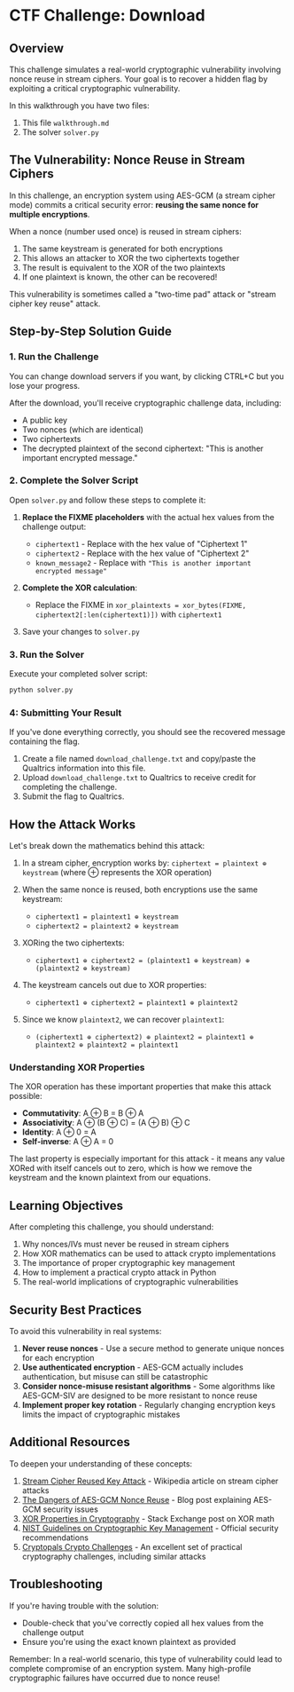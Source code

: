 # CTF Challenge: Download

## Overview

This challenge simulates a real-world cryptographic vulnerability involving nonce reuse in stream ciphers. Your goal is to recover a hidden flag by exploiting a critical cryptographic vulnerability.

In this walkthrough you have two files:
1. This file `walkthrough.md`
2. The solver `solver.py`

## The Vulnerability: Nonce Reuse in Stream Ciphers

In this challenge, an encryption system using AES-GCM (a stream cipher mode) commits a critical security error: **reusing the same nonce for multiple encryptions**. 

When a nonce (number used once) is reused in stream ciphers:

1. The same keystream is generated for both encryptions
2. This allows an attacker to XOR the two ciphertexts together
3. The result is equivalent to the XOR of the two plaintexts
4. If one plaintext is known, the other can be recovered!

This vulnerability is sometimes called a "two-time pad" attack or "stream cipher key reuse" attack.

## Step-by-Step Solution Guide

### 1. Run the Challenge

You can change download servers if you want, by clicking CTRL+C but you lose your progress.

After the download, you'll receive cryptographic challenge data, including:
- A public key
- Two nonces (which are identical)
- Two ciphertexts
- The decrypted plaintext of the second ciphertext: "This is another important encrypted message."


### 2. Complete the Solver Script

Open `solver.py` and follow these steps to complete it:

1. **Replace the FIXME placeholders** with the actual hex values from the challenge output:
   - `ciphertext1` - Replace with the hex value of "Ciphertext 1"
   - `ciphertext2` - Replace with the hex value of "Ciphertext 2"
   - `known_message2` - Replace with `"This is another important encrypted message"`

2. **Complete the XOR calculation**:
   - Replace the FIXME in `xor_plaintexts = xor_bytes(FIXME, ciphertext2[:len(ciphertext1)])` with `ciphertext1`

3. Save your changes to `solver.py`

### 3. Run the Solver

Execute your completed solver script:

```bash
python solver.py
```

### 4: Submitting Your Result

If you've done everything correctly, you should see the recovered message containing the flag.

1. Create a file named `download_challenge.txt` and copy/paste the Qualtrics information into this file.
2. Upload `download_challenge.txt` to Qualtrics to receive credit for completing the challenge.
3. Submit the flag to Qualtrics.

## How the Attack Works

Let's break down the mathematics behind this attack:

1. In a stream cipher, encryption works by: `ciphertext = plaintext ⊕ keystream`
   (where ⊕ represents the XOR operation)

2. When the same nonce is reused, both encryptions use the same keystream:
   - `ciphertext1 = plaintext1 ⊕ keystream`
   - `ciphertext2 = plaintext2 ⊕ keystream`

3. XORing the two ciphertexts:
   - `ciphertext1 ⊕ ciphertext2 = (plaintext1 ⊕ keystream) ⊕ (plaintext2 ⊕ keystream)`

4. The keystream cancels out due to XOR properties:
   - `ciphertext1 ⊕ ciphertext2 = plaintext1 ⊕ plaintext2`

5. Since we know `plaintext2`, we can recover `plaintext1`:
   - `(ciphertext1 ⊕ ciphertext2) ⊕ plaintext2 = plaintext1 ⊕ plaintext2 ⊕ plaintext2 = plaintext1`

### Understanding XOR Properties

The XOR operation has these important properties that make this attack possible:

- **Commutativity**: A ⊕ B = B ⊕ A
- **Associativity**: A ⊕ (B ⊕ C) = (A ⊕ B) ⊕ C
- **Identity**: A ⊕ 0 = A
- **Self-inverse**: A ⊕ A = 0

The last property is especially important for this attack - it means any value XORed with itself cancels out to zero, which is how we remove the keystream and the known plaintext from our equations.

## Learning Objectives

After completing this challenge, you should understand:

1. Why nonces/IVs must never be reused in stream ciphers
2. How XOR mathematics can be used to attack crypto implementations
3. The importance of proper cryptographic key management
4. How to implement a practical crypto attack in Python
5. The real-world implications of cryptographic vulnerabilities

## Security Best Practices

To avoid this vulnerability in real systems:

1. **Never reuse nonces** - Use a secure method to generate unique nonces for each encryption
2. **Use authenticated encryption** - AES-GCM actually includes authentication, but misuse can still be catastrophic
3. **Consider nonce-misuse resistant algorithms** - Some algorithms like AES-GCM-SIV are designed to be more resistant to nonce reuse
4. **Implement proper key rotation** - Regularly changing encryption keys limits the impact of cryptographic mistakes

## Additional Resources

To deepen your understanding of these concepts:

1. [Stream Cipher Reused Key Attack](https://en.wikipedia.org/wiki/Stream_cipher_attacks#Reused_key_attack) - Wikipedia article on stream cipher attacks
2. [The Dangers of AES-GCM Nonce Reuse](https://soatok.blog/2020/05/13/why-aes-gcm-sucks/) - Blog post explaining AES-GCM security issues
3. [XOR Properties in Cryptography](https://crypto.stackexchange.com/questions/59/taking-advantage-of-one-time-pad-key-reuse) - Stack Exchange post on XOR math
4. [NIST Guidelines on Cryptographic Key Management](https://nvlpubs.nist.gov/nistpubs/SpecialPublications/NIST.SP.800-57pt1r5.pdf) - Official security recommendations
5. [Cryptopals Crypto Challenges](https://cryptopals.com/) - An excellent set of practical cryptography challenges, including similar attacks

## Troubleshooting

If you're having trouble with the solution:
- Double-check that you've correctly copied all hex values from the challenge output
- Ensure you're using the exact known plaintext as provided

Remember: In a real-world scenario, this type of vulnerability could lead to complete compromise of an encryption system. Many high-profile cryptographic failures have occurred due to nonce reuse!